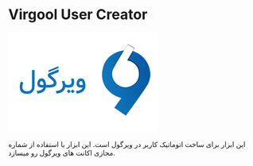 # Virgool User Creator
![N|Solid](https://github.com/ashkanjalaliQ/virgool-user-creator/blob/master/image/Virgool-Logo-min-1.png?raw=true)

این ابزار برای ساخت اتوماتیک کاربر در ویرگول است. این ابزار با استفاده از شماره مجازی اکانت های ویرگول رو میسازد.
